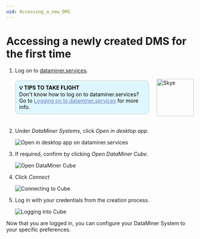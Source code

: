 ```yaml
---
uid: Accessing_a_new_DMS
---
```


# Accessing a newly created DMS for the first time

1. Log on to [dataminer.services](https://dataminer.services).

   <div style="display: flex; align-items: center; justify-content: space-between; margin: 0 auto; max-width: 100%;">
     <div style="border: 1px solid #ccc; border-radius: 10px; padding: 10px; flex-grow: 1; background-color: #DEF7FF; margin-right: 20px; color: #000000;">
       <b>💡 TIPS TO TAKE FLIGHT</b><br>Don't know how to log on to dataminer.services? Go to <a href="xref:Logging_on_to_the_DataMiner_Cloud_Platform" style="color: #657AB7;">Logging on to dataminer.services</a> for more info.
     </div>
     <img src="~/images/Skye.svg" alt="Skye" style="width: 100px; flex-shrink: 0;">
   </div>
   <br>

1. Under *DataMiner Systems*, click *Open in desktop app*.

   ![Open in desktop app on dataminer.services](~/user-guide/images/daas_access_001.png "Open dekstop app")

1. If required, confirm by clicking *Open DataMiner Cube*.

   ![Open DataMiner Cube](~/user-guide/images/daas_access_002.png)

1. Click *Connect*

   ![Connecting to Cube](~/user-guide/images/daas_access_003.png)

1. Log in with your credentials from the creation process.

   ![Logging into Cube](~/user-guide/images/daas_access_004.png)

Now that you are logged in, you can configure your DataMiner System to your specific preferences.
